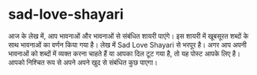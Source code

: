 # sad-love-shayari
आज के लेख में, आप भावनाओं और भावनाओं से संबंधित शायरी पाएंगे। इस शायरी में खूबसूरत शब्दों के साथ भावनाओं का वर्णन किया गया है। लेख में Sad Love Shayari से भरपूर है। अगर आप अपनी भावनाओं को शब्दों में व्यक्त करना चाहते हैं या आपका दिल टूट गया है, तो यह पोस्ट आपके लिए है। आपको निश्चित रूप से अपने अपने खुद से संबंधित कुछ पाएगा।
